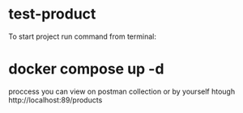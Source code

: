 # test-product

To start project run command from terminal:
# docker compose up -d

proccess you can view on postman collection or by yourself htough http://localhost:89/products
